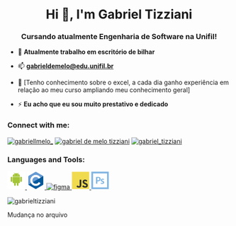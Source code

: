 <h1 align="center">Hi 👋, I'm Gabriel Tizziani</h1>
<h3 align="center">Cursando atualmente Engenharia de Software na Unifil!</h3>

- 🔭 **Atualmente trabalho em escritório de bilhar**

- 📫 **gabrieldemelo@edu.unifil.br**

- 📄 [Tenho conhecimento sobre o excel, a cada dia ganho experiência em relação ao meu curso ampliando meu conhecimento geral]

- ⚡ **Eu acho que eu sou muito prestativo e dedicado**

<h3 align="left">Connect with me:</h3>
<p align="left">
<a href="https://twitter.com/gabriellmelo_" target="blank"><img align="center" src="https://raw.githubusercontent.com/rahuldkjain/github-profile-readme-generator/master/src/images/icons/Social/twitter.svg" alt="gabriellmelo_" height="30" width="40" /></a>
<a href="https://fb.com/gabriel de melo tizziani" target="blank"><img align="center" src="https://raw.githubusercontent.com/rahuldkjain/github-profile-readme-generator/master/src/images/icons/Social/facebook.svg" alt="gabriel de melo tizziani" height="30" width="40" /></a>
<a href="https://instagram.com/gabriel_tizziani" target="blank"><img align="center" src="https://raw.githubusercontent.com/rahuldkjain/github-profile-readme-generator/master/src/images/icons/Social/instagram.svg" alt="gabriel_tizziani" height="30" width="40" /></a>
</p>

<h3 align="left">Languages and Tools:</h3>
<p align="left"> <a href="https://developer.android.com" target="_blank" rel="noreferrer"> <img src="https://raw.githubusercontent.com/devicons/devicon/master/icons/android/android-original-wordmark.svg" alt="android" width="40" height="40"/> </a> <a href="https://www.cprogramming.com/" target="_blank" rel="noreferrer"> <img src="https://raw.githubusercontent.com/devicons/devicon/master/icons/c/c-original.svg" alt="c" width="40" height="40"/> </a> <a href="https://www.figma.com/" target="_blank" rel="noreferrer"> <img src="https://www.vectorlogo.zone/logos/figma/figma-icon.svg" alt="figma" width="40" height="40"/> </a> <a href="https://developer.mozilla.org/en-US/docs/Web/JavaScript" target="_blank" rel="noreferrer"> <img src="https://raw.githubusercontent.com/devicons/devicon/master/icons/javascript/javascript-original.svg" alt="javascript" width="40" height="40"/> </a> <a href="https://www.photoshop.com/en" target="_blank" rel="noreferrer"> <img src="https://raw.githubusercontent.com/devicons/devicon/master/icons/photoshop/photoshop-line.svg" alt="photoshop" width="40" height="40"/> </a> </p>

<p><img align="center" src="https://github-readme-stats.vercel.app/api/top-langs?username=gabrieltizziani&show_icons=true&locale=en&layout=compact" alt="gabrieltizziani" /></p>
Mudança no arquivo
